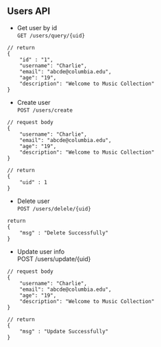 ## Users API

- Get user by id \
  `GET /users/query/{uid}`

```
// return
{
    "id" : "1",
    "username": "Charlie",
    "email": "abcde@columbia.edu",
    "age": "19",
    "description": "Welcome to Music Collection"
}
```

- Create user \
  `POST /users/create`
```
// request body
{
    "username": "Charlie",
    "email": "abcde@columbia.edu",
    "age": "19",
    "description": "Welcome to Music Collection"
}

// return 
{
    "uid" : 1
}
```

- Delete user \
  `POST /users/delele/{uid}`

```
return 
{
    "msg" : "Delete Successfully"
}
```

- Update user info \
  POST /users/update/{uid}

```
// request body
{
    "username": "Charlie",
    "email": "abcde@columbia.edu",
    "age": "19",
    "description": "Welcome to Music Collection"
}

// return
{
    "msg" : "Update Successfully"
}
```